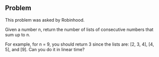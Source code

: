 ## Problem
This problem was asked by Robinhood.

Given a number n, return the number of lists of consecutive numbers that sum up to n.

For example, for n = 9, you should return 3 since the lists are: [2, 3, 4], [4, 5], and [9]. Can you do it in linear time?
